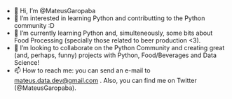 - 👋 Hi, I’m @MateusGaropaba
- 👀 I’m interested in learning Python and contributting to the Python community :D
- 🌱 I’m currently learning Python and, simulteneously, some bits about Food Processing (specially those related to beer production <3).
- 💞️ I’m looking to collaborate on the Python Community and creating great (and, perhaps, funny) projects with Python, Food/Beverages and Data Science!
- 📫 How to reach me: you can send an e-mail to mateus.data.dev@gmail.com . Also, you can find me on Twitter (@MateusGaropaba).

<!---
MateusGaropaba/MateusGaropaba is a ✨ special ✨ repository because its `README.md` (this file) appears on your GitHub profile.
You can click the Preview link to take a look at your changes.
--->
